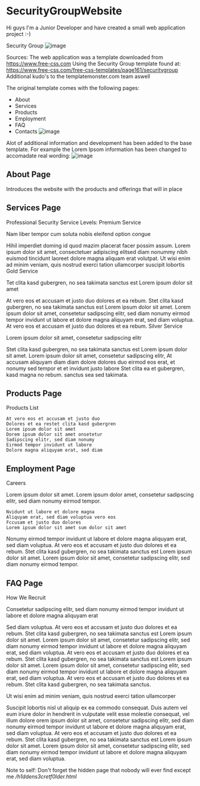 # SecurityGroupWebsite

Hi guys I'm a Junior Developer and have created a small web application project :-)

Security Group 
![image](https://user-images.githubusercontent.com/62250827/198988893-2ecb643c-9692-44d1-b384-42fa022a5f76.png)

Sources:
The web application was a template downloaded from https://www.free-css.com
Using the Security Group template found at: https://www.free-css.com/free-css-templates/page161/securitygroup
Additional kudo's to the templatemonster.com team aswell

The original template comes with the following pages:
- About
- Services
- Products
- Employment
- FAQ
- Contacts
![image](https://user-images.githubusercontent.com/62250827/198989458-cfa16539-74c4-4c38-8f2a-b0b538b056f3.png)

Alot of additional information and development has been added to the base template. For example the Lorem Ipsom information has been changed to accomadate real wording:
![image](https://user-images.githubusercontent.com/62250827/198989737-d330939f-f1b6-4857-9e87-714184b93fa4.png)

<h2>About Page</h2>
Introduces the website with the products and offerings that will in place

<h2>Services Page</h2>
Professional Security Service Levels:
Premium Service

Nam liber tempor cum soluta nobis eleifend option congue

Hihil imperdiet doming id quod mazim placerat facer possim assum. Lorem ipsum dolor sit amet, consectetuer adipiscing elitsed diam nonummy nibh euismod tincidunt laoreet dolore magna aliquam erat volutpat. Ut wisi enim ad minim veniam, quis nostrud exerci tation ullamcorper suscipit lobortis
Gold Service

Tet clita kasd gubergren, no sea takimata sanctus est Lorem ipsum dolor sit amet

At vero eos et accusam et justo duo dolores et ea rebum. Stet clita kasd gubergren, no sea takimata sanctus est Lorem ipsum dolor sit amet. Lorem ipsum dolor sit amet, consetetur sadipscing elitr, sed diam nonumy eirmod tempor invidunt ut labore et dolore magna aliquyam erat, sed diam voluptua. At vero eos et accusam et justo duo dolores et ea rebum.
Silver Service

Lorem ipsum dolor sit amet, consetetur sadipscing elitr

Stet clita kasd gubergren, no sea takimata sanctus est Lorem ipsum dolor sit amet. Lorem ipsum dolor sit amet, consetetur sadipscing elitr, At accusam aliquyam diam diam dolore dolores duo eirmod eos erat, et nonumy sed tempor et et invidunt justo labore Stet clita ea et gubergren, kasd magna no rebum. sanctus sea sed takimata.
<h2>Products Page</h2>
Products List

    At vero eos et accusam et justo duo
    Dolores et ea restet clita kasd gubergren
    Lorem ipsum dolor sit amet
    Dorem ipsum dolor sit amet onsetetur
    Sadipscing elitr, sed diam nonumy
    Eirmod tempor invidunt ut labore
    Dolore magna aliquyam erat, sed diam
<h2>Employment Page</h2>
Careers

Lorem ipsum dolor sit amet. Lorem ipsum dolor amet, consetetur sadipscing elitr, sed diam nonumy eirmod tempor.

    Nvidunt ut labore et dolore magna
    Aliquyam erat, sed diam voluptua vero eos
    Fccusam et justo duo dolores
    Lorem ipsum dolor sit amet sum dolor sit amet

Nonumy eirmod tempor invidunt ut labore et dolore magna aliquyam erat, sed diam voluptua. At vero eos et accusam et justo duo dolores et ea rebum. Stet clita kasd gubergren, no sea takimata sanctus est Lorem ipsum dolor sit amet. Lorem ipsum dolor sit amet, consetetur sadipscing elitr, sed diam nonumy eirmod tempor.

<h2>FAQ Page</h2>
How We Recruit

Consetetur sadipscing elitr, sed diam nonumy eirmod tempor invidunt ut labore et dolore magna aliquyam erat

Sed diam voluptua. At vero eos et accusam et justo duo dolores et ea rebum. Stet clita kasd gubergren, no sea takimata sanctus est Lorem ipsum dolor sit amet. Lorem ipsum dolor sit amet, consetetur sadipscing elitr, sed diam nonumy eirmod tempor invidunt ut labore et dolore magna aliquyam erat, sed diam voluptua. At vero eos et accusam et justo duo dolores et ea rebum. Stet clita kasd gubergren, no sea takimata sanctus est Lorem ipsum dolor sit amet. Lorem ipsum dolor sit amet, consetetur sadipscing elitr, sed diam nonumy eirmod tempor invidunt ut labore et dolore magna aliquyam erat, sed diam voluptua. At vero eos et accusam et justo duo dolores et ea rebum. Stet clita kasd gubergren, no sea takimata sanctus.

Ut wisi enim ad minim veniam, quis nostrud exerci tation ullamcorper

Suscipit lobortis nisl ut aliquip ex ea commodo consequat. Duis autem vel eum iriure dolor in hendrerit in vulputate velit esse molestie consequat, vel illum dolore orem ipsum dolor sit amet, consetetur sadipscing elitr, sed diam nonumy eirmod tempor invidunt ut labore et dolore magna aliquyam erat, sed diam voluptua. At vero eos et accusam et justo duo dolores et ea rebum. Stet clita kasd gubergren, no sea takimata sanctus est Lorem ipsum dolor sit amet. Lorem ipsum dolor sit amet, consetetur sadipscing elitr, sed diam nonumy eirmod tempor invidunt ut labore et dolore magna aliquyam erat, sed diam voluptua.

Note to self:
Don't forget the hidden page that nobody will ever find except me <i>/h1ddens3cretf0lder.html</i>
